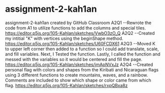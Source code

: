 # assignment-2-kah1an
assignment-2-kah1an created by GitHub Classroom
A2Q1
--Rewrote the code from A1 to utilize functions to add the columns and special tiles. https://editor.p5js.org/105-Kahlan/sketches/VwbO3zO_Q
A2Q2
--Created my intitial "K" with vertices using the beginShape method. https://editor.p5js.org/105-Kahlan/sketches/U60FCDX61 
A2Q3
--Moved K to upper left corner then added to a function so I could add translate, scale, and fill variables. Next, I Tested the function. Lastly, I called the function and messed with the variables so it would be centered and fill the page. https://editor.p5js.org/105-Kahlan/sketches/jmApNVxJz
A2Q4
--Created personal flag with colors and shapes from the Kiribati and Nicaraguan flags using 3 different functions to create mountains, waves, and a rainbow. Comments are included to show which shape or color came from which flag. https://editor.p5js.org/105-Kahlan/sketches/rxpQBxa8z
